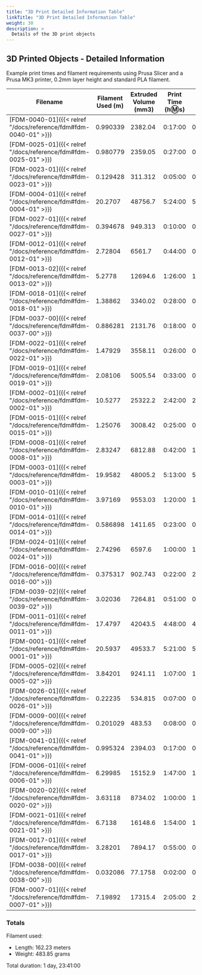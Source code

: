 ```yaml
---
title: "3D Print Detailed Information Table"
linkTitle: "3D Print Detailed Information Table"
weight: 30
description: >
  Details of the 3D print objects
---
```


## 3D Printed Objects - Detailed Information
Example print times and filament requirements using Prusa Slicer and a Prusa MK3 printer, 0.2mm layer height and standard PLA filament.

|Filename|Filament Used (m)|Extruded Volume (mm3)|Print Time (h:m:s)|Total Print Time|Fill Density|Perimeters|Top/Bottom Solid Layers|Quantity Required|
|--------|--------|--------|--------|--------|--------|--------|--------|--------|
|[FDM-0040-01]({{< relref "/docs/reference/fdm#fdm-0040-01" >}})|0.990339|2382.04|0:17:00|0:17:00|20%|3|5|1|
|[FDM-0025-01]({{< relref "/docs/reference/fdm#fdm-0025-01" >}})|0.980779|2359.05|0:27:00|0:27:00|20%|3|5|1|
|[FDM-0023-01]({{< relref "/docs/reference/fdm#fdm-0023-01" >}})|0.129428|311.312|0:05:00|0:10:00|20%|3|5|2|
|[FDM-0004-01]({{< relref "/docs/reference/fdm#fdm-0004-01" >}})|20.2707|48756.7|5:24:00|5:24:00|20%|3|5|1|
|[FDM-0027-01]({{< relref "/docs/reference/fdm#fdm-0027-01" >}})|0.394678|949.313|0:10:00|0:50:00|20%|3|5|5|
|[FDM-0012-01]({{< relref "/docs/reference/fdm#fdm-0012-01" >}})|2.72804|6561.7|0:44:00|0:44:00|30%|4|5|1|
|[FDM-0013-02]({{< relref "/docs/reference/fdm#fdm-0013-02" >}})|5.2778|12694.6|1:26:00|1:26:00|20%|3|5|1|
|[FDM-0018-01]({{< relref "/docs/reference/fdm#fdm-0018-01" >}})|1.38862|3340.02|0:28:00|0:28:00|20%|3|5|1|
|[FDM-0037-00]({{< relref "/docs/reference/fdm#fdm-0037-00" >}})|0.886281|2131.76|0:18:00|0:54:00|20%|3|5|3|
|[FDM-0022-01]({{< relref "/docs/reference/fdm#fdm-0022-01" >}})|1.47929|3558.11|0:26:00|0:26:00|20%|3|5|1|
|[FDM-0019-01]({{< relref "/docs/reference/fdm#fdm-0019-01" >}})|2.08106|5005.54|0:33:00|0:33:00|20%|3|5|1|
|[FDM-0002-01]({{< relref "/docs/reference/fdm#fdm-0002-01" >}})|10.5277|25322.2|2:42:00|2:42:00|20%|3|5|1|
|[FDM-0015-01]({{< relref "/docs/reference/fdm#fdm-0015-01" >}})|1.25076|3008.42|0:25:00|0:25:00|20%|3|5|1|
|[FDM-0008-01]({{< relref "/docs/reference/fdm#fdm-0008-01" >}})|2.83247|6812.88|0:42:00|1:24:00|20%|3|5|2|
|[FDM-0003-01]({{< relref "/docs/reference/fdm#fdm-0003-01" >}})|19.9582|48005.2|5:13:00|5:13:00|20%|3|5|1|
|[FDM-0010-01]({{< relref "/docs/reference/fdm#fdm-0010-01" >}})|3.97169|9553.03|1:20:00|1:20:00|20%|3|5|1|
|[FDM-0014-01]({{< relref "/docs/reference/fdm#fdm-0014-01" >}})|0.586898|1411.65|0:23:00|0:23:00|20%|3|5|1|
|[FDM-0024-01]({{< relref "/docs/reference/fdm#fdm-0024-01" >}})|2.74296|6597.6|1:00:00|1:00:00|20%|3|5|1|
|[FDM-0016-00]({{< relref "/docs/reference/fdm#fdm-0016-00" >}})|0.375317|902.743|0:22:00|2:12:00|20%|3|5|6|
|[FDM-0039-02]({{< relref "/docs/reference/fdm#fdm-0039-02" >}})|3.02036|7264.81|0:51:00|0:51:00|20%|3|5|1|
|[FDM-0011-01]({{< relref "/docs/reference/fdm#fdm-0011-01" >}})|17.4797|42043.5|4:48:00|4:48:00|30%|4|5|1|
|[FDM-0001-01]({{< relref "/docs/reference/fdm#fdm-0001-01" >}})|20.5937|49533.7|5:21:00|5:21:00|20%|3|5|1|
|[FDM-0005-02]({{< relref "/docs/reference/fdm#fdm-0005-02" >}})|3.84201|9241.11|1:07:00|1:07:00|20%|3|5|1|
|[FDM-0026-01]({{< relref "/docs/reference/fdm#fdm-0026-01" >}})|0.22235|534.815|0:07:00|0:28:00|20%|3|5|4|
|[FDM-0009-00]({{< relref "/docs/reference/fdm#fdm-0009-00" >}})|0.201029|483.53|0:08:00|0:48:00|30%|4|5|6|
|[FDM-0041-01]({{< relref "/docs/reference/fdm#fdm-0041-01" >}})|0.995324|2394.03|0:17:00|0:17:00|20%|3|5|1|
|[FDM-0006-01]({{< relref "/docs/reference/fdm#fdm-0006-01" >}})|6.29985|15152.9|1:47:00|1:47:00|20%|3|5|1|
|[FDM-0020-02]({{< relref "/docs/reference/fdm#fdm-0020-02" >}})|3.63118|8734.02|1:00:00|1:00:00|20%|3|5|1|
|[FDM-0021-01]({{< relref "/docs/reference/fdm#fdm-0021-01" >}})|6.7138|16148.6|1:54:00|1:54:00|20%|3|5|1|
|[FDM-0017-01]({{< relref "/docs/reference/fdm#fdm-0017-01" >}})|3.28201|7894.17|0:55:00|0:55:00|30%|4|5|1|
|[FDM-0038-00]({{< relref "/docs/reference/fdm#fdm-0038-00" >}})|0.032086|77.1758|0:02:00|0:02:00|20%|3|5|1|
|[FDM-0007-01]({{< relref "/docs/reference/fdm#fdm-0007-01" >}})|7.19892|17315.4|2:05:00|2:05:00|20%|3|5|1|


### Totals
Filament used:
- Length: 162.23 meters
- Weight: 483.85 grams

Total duration: 1 day, 23:41:00


